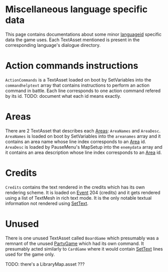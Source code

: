 # Miscellaneous language specific data

This page contains documentations about some minor [languageid](../SetText/languageid.md) specific data the game uses. Each TextAsset mentioned is present in the corresponding language's dialogue directory.

# Action commands instructions

`ActionCommands` is a TextAsset loaded on boot by SetVariables into the `commandhelptext` array that contains instructions to perform an action command in battle. Each line corresponds to one action command refered by its id. TODO: document what each id means exactly.

# Areas

There are 2 TextAsset that describes each [Areas](../Enums%20and%20IDs/librarystuff/Areas.md): `AreaNames` and `AreaDesc`. `AreaNames` is loaded on boot by SetVariables into the `areanames` array and it contains an area name whose line index corresponds to an [Area](../Enums%20and%20IDs/librarystuff/Areas.md) id. `AreaDesc` is loaded by PauseMenu's MapSetup into the `enemydata` array and it contains an area description whose line index corresponds to an [Area](../Enums%20and%20IDs/librarystuff/Areas.md) id.

# Credits

`Credits` contains the text rendered in the credits which has its own rendering scheme. It is loaded on [Event](../SetText/Individual%20commands/Event.md) 204 (credits) and it gets rendered using a list of TextMesh in rich text mode. It is the only notable textual information not rendered using [SetText](../SetText/SetText.md).

# Unused

There is one unused TextAsset called `BoardGame` which presumably was a remnant of the unused [PartyGame](../SetText/Individual%20commands/PartyGame.md) which had its own command. It presumably acted similarly to `CardGame` where it would contain [SetText](../SetText/SetText.md) lines used for the game only.

TODO: there's a LibraryMap.asset ???
